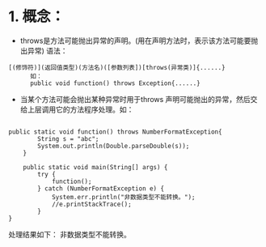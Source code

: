 # 1. 概念：
- throws是方法可能抛出异常的声明。(用在声明方法时，表示该方法可能要抛出异常)
语法：
```
[(修饰符)](返回值类型)(方法名)([参数列表])[throws(异常类)]{......}
      如：      
      public void function() throws Exception{......}
```

- 当某个方法可能会抛出某种异常时用于throws 声明可能抛出的异常，然后交给上层调用它的方法程序处理。如：

```

public static void function() throws NumberFormatException{
		String s = "abc";
		System.out.println(Double.parseDouble(s));
	}
	
	public static void main(String[] args) {
		try {
			function();
		} catch (NumberFormatException e) {
			System.err.println("非数据类型不能转换。");
			//e.printStackTrace();
		}
}

```


处理结果如下：
非数据类型不能转换。
